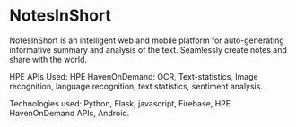 # NotesInShort
NotesInShort is an intelligent web and mobile platform for auto-generating informative summary and analysis of the text. Seamlessly create notes and share with the world.   

HPE APIs Used:  HPE HavenOnDemand: OCR, Text-statistics, Image recognition, language recognition, text statistics, sentiment analysis.  

Technologies used: Python, Flask, javascript, Firebase, HPE HavenOnDemand  APIs, Android.
